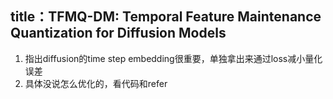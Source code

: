 ## title：TFMQ-DM: Temporal Feature Maintenance Quantization for Diffusion Models
1. 指出diffusion的time step embedding很重要，单独拿出来通过loss减小量化误差
2. 具体没说怎么优化的，看代码和refer